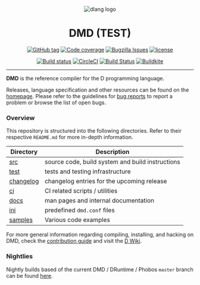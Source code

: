 <div align="center">

![dlang logo](https://dlang.org/images/dlogo.png)
# DMD (TEST)
[![GitHub tag](https://img.shields.io/github/tag-date/dlang/dmd.svg?maxAge=86400&style=flat)](https://github.com/dlang/dmd/releases)
[![Code coverage](https://img.shields.io/codecov/c/github/dlang/dmd.svg?maxAge=86400&style=flat)](https://codecov.io/gh/dlang/dmd)
[![Bugzilla Issues](https://img.shields.io/badge/issues-Bugzilla-green.svg?style=flat)](https://issues.dlang.org/buglist.cgi?component=dmd&list_id=220151&product=D&resolution=---)
[![license](https://img.shields.io/github/license/dlang/dmd.svg?style=flat)](https://github.com/dlang/dmd/blob/master/LICENSE.txt)

[![Build status](https://img.shields.io/cirrus/github/dlang/dmd/master?label=Cirrus%20CI&logo=Cirrus%20CI)](https://cirrus-ci.com/github/dlang/dmd/master)
[![CircleCI](https://img.shields.io/circleci/project/github/dlang/dmd/master.svg?style=flat&label=circleci&logo=circleci)](https://circleci.com/gh/dlang/dmd/tree/master)
[![Build Status](https://dev.azure.com/dlanguage/dmd/_apis/build/status/Azure%20pipelines?branchName=master)](https://dev.azure.com/dlanguage/dmd/_build/latest?definitionId=1&branchName=master)
[![Buildkite](https://img.shields.io/buildkite/01239dde8424d69809d08769015bbdb9b90d05082e534d2f82/master.svg?style=flat&logo=dependabot&label=buildkite)](https://buildkite.com/dlang/dmd)
</div>

---
**DMD** is the reference compiler for the D programming language.

Releases, language specification and other resources can be found on the [homepage](https://dlang.org).
Please refer to the guidelines for [bug reports](CONTRIBUTING.md#reporting-bugs) to
report a problem or browse the list of open bugs.

### Overview

This repository is structured into the following directories.
Refer to their respective `README.md` for more in-depth information.

| Directory              | Description                                      |
|------------------------|--------------------------------------------------|
| [src](src)             | source code, build system and build instructions |
| [test](test)           | tests and testing infrastructure                 |
| [changelog](changelog) | changelog entries for the upcoming release       |
| [ci](ci)               | CI related scripts / utilities                   |
| [docs](docs)           | man pages and internal documentation             |
| [ini](ini)             | predefined `dmd.conf` files                      |
| [samples](samples)     | Various code examples                            |

For more general information regarding compiling, installing, and
hacking on DMD, check the [contribution guide](CONTRIBUTING.md) and
visit the [D Wiki](https://wiki.dlang.org/DMD).

### Nightlies

Nightly builds based of the current DMD / DRuntime / Phobos `master` branch
can be found [here](https://github.com/dlang/dmd/releases/tag/nightly).
